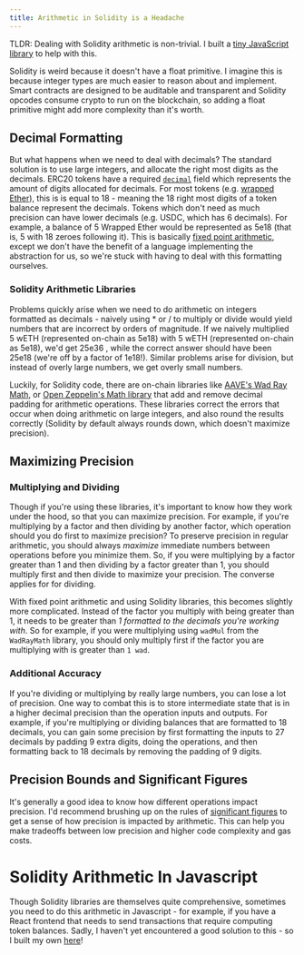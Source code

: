 ```yaml
---
title: Arithmetic in Solidity is a Headache
---
```


TLDR: Dealing with Solidity arithmetic is non-trivial. I built a [tiny JavaScript library](https://www.npmjs.com/package/solidity-fixed-point-arithmetic) to help with this.

Solidity is weird because it doesn't have a float primitive. I imagine this is because integer types are much easier to reason about and implement. Smart contracts are designed to be auditable and transparent and Solidity opcodes consume crypto to run on the blockchain, so adding a float primitive might add more complexity than it's worth.

## Decimal Formatting

But what happens when we need to deal with decimals? The standard solution is to use large integers, and allocate the right most digits as the decimals. ERC20 tokens have a required [`decimal`](https://docs.openzeppelin.com/contracts/4.x/erc20#a-note-on-decimals) field which represents the amount of digits allocated for decimals. For most tokens (e.g. [wrapped Ether](https://etherscan.io/token/0xc02aaa39b223fe8d0a0e5c4f27ead9083c756cc2)), this is is equal to 18 - meaning the 18 right most digits of a token balance represent the decimals. Tokens which don't need as much precision can have lower decimals (e.g. USDC, which has 6 decimals). For example, a balance of 5 Wrapped Ether would be represented as 5e18 (that is, 5 with 18 zeroes following it). This is basically [fixed point arithmetic](https://en.wikipedia.org/wiki/Fixed-point_arithmetic), except we don't have the benefit of a language implementing the abstraction for us, so we're stuck with having to deal with this formatting ourselves.

### Solidity Arithmetic Libraries

Problems quickly arise when we need to do arithmetic on integers formatted as decimals - naively using \* or / to multiply or divide would yield numbers that are incorrect by orders of magnitude. If we naively multiplied 5 wETH (represented on-chain as 5e18) with 5 wETH (represented on-chain as 5e18), we'd get 25e36 , while the correct answer should have been 25e18 (we're off by a factor of 1e18!). Similar problems arise for division, but instead of overly large numbers, we get overly small numbers.

Luckily, for Solidity code, there are on-chain libraries like [AAVE's Wad Ray Math](https://github.com/aave/aave-protocol/blob/master/contracts/libraries/WadRayMath.sol), or [Open Zeppelin's Math library](https://docs.openzeppelin.com/contracts/2.x/api/math) that add and remove decimal padding for arithmetic operations. These libraries correct the errors that occur when doing arithmetic on large integers, and also round the results correctly (Solidity by default always rounds down, which doesn't maximize precision).

## Maximizing Precision

### Multiplying and Dividing

Though if you're using these libraries, it's important to know how they work under the hood, so that you can maximize precision. For example, if you're multiplying by a factor and then dividing by another factor, which operation should you do first to maximize precision? To preserve precision in regular arithmetic, you should always _maximize_ immediate numbers between operations before you minimize them. So, if you were multiplying by a factor greater than 1 and then dividing by a factor greater than 1, you should multiply first and then divide to maximize your precision. The converse applies for for dividing.

With fixed point arithmetic and using Solidity libraries, this becomes slightly more complicated. Instead of the factor you multiply with being greater than 1, it needs to be greater than _1 formatted to the decimals you're working with_. So for example, if you were multiplying using `wadMul` from the `WadRayMath` library, you should only multiply first if the factor you are multiplying with is greater than `1 wad`.

### Additional Accuracy

If you're dividing or multiplying by really large numbers, you can lose a lot of precision. One way to combat this is to store intermediate state that is in a higher decimal precision than the operation inputs and outputs. For example, if you're multiplying or dividing balances that are formatted to 18 decimals, you can gain some precision by first formatting the inputs to 27 decimals by padding 9 extra digits, doing the operations, and then formatting back to 18 decimals by removing the padding of 9 digits.

## Precision Bounds and Significant Figures

It's generally a good idea to know how different operations impact precision. I'd recommend brushing up on the rules of [significant figures](https://en.wikipedia.org/wiki/Significant_figures) to get a sense of how precision is impacted by arithmetic. This can help you make tradeoffs between low precision and higher code complexity and gas costs.

# Solidity Arithmetic In Javascript

Though Solidity libraries are themselves quite comprehensive, sometimes you need to do this arithmetic in Javascript - for example, if you have a React frontend that needs to send transactions that require computing token balances. Sadly, I haven't yet encountered a good solution to this - so I built my own [here](https://www.npmjs.com/package/Solidity-fixed-point-arithmetic)!
